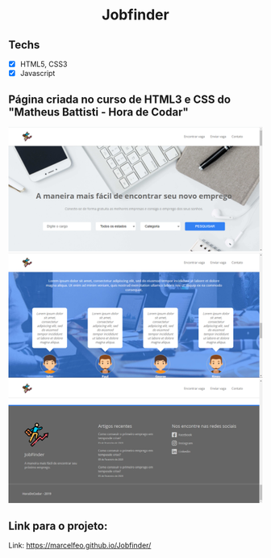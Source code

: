 <h1 align="center">
Jobfinder
</h1>

## Techs

- [x] HTML5, CSS3
- [x] Javascript

## Página criada no curso de HTML3 e CSS do "Matheus Battisti - Hora de Codar"

![Foto 1](jobfinder1.png)
![Foto 2](jobfinder2.png)
![Foto 3](jobfinder3.png)

## Link para o projeto:

Link: https://marcelfeo.github.io/Jobfinder/
